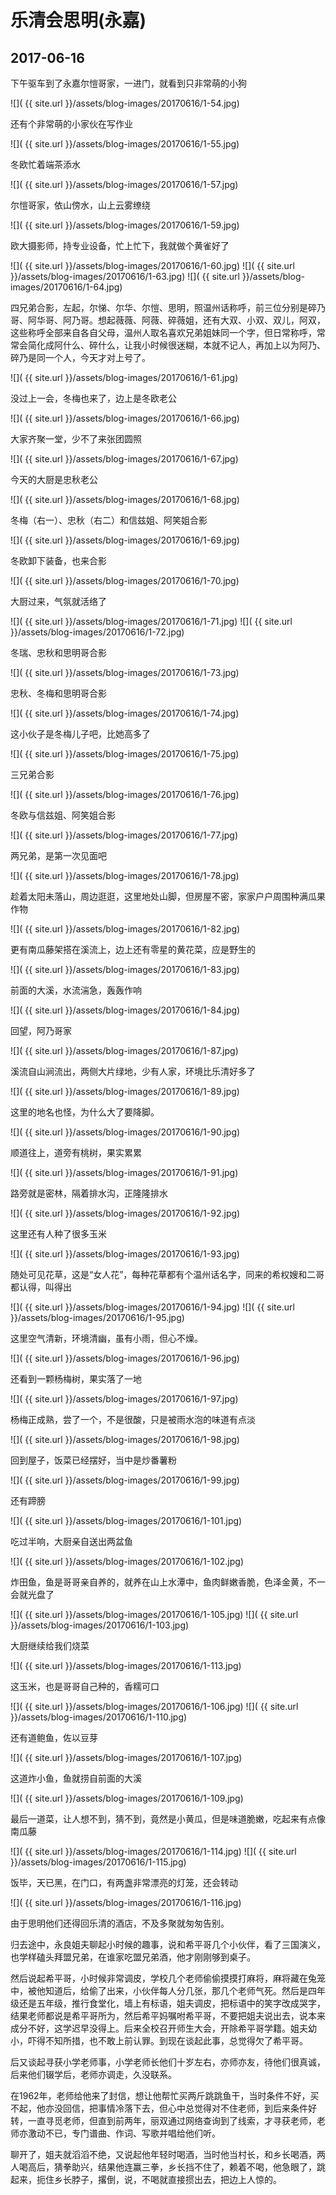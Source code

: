 乐清会思明(永嘉)
=======================

2017-06-16
------------------------

下午驱车到了永嘉尔愷哥家，一进门，就看到只非常萌的小狗

![]( {{ site.url }}/assets/blog-images/20170616/1-54.jpg)

还有个非常萌的小家伙在写作业

![]( {{ site.url }}/assets/blog-images/20170616/1-55.jpg)

冬欧忙着端茶添水

![]( {{ site.url }}/assets/blog-images/20170616/1-57.jpg)

尔愷哥家，依山傍水，山上云雾缭绕

![]( {{ site.url }}/assets/blog-images/20170616/1-59.jpg)

欧大摄影师，持专业设备，忙上忙下，我就做个黄雀好了

![]( {{ site.url }}/assets/blog-images/20170616/1-60.jpg)
![]( {{ site.url }}/assets/blog-images/20170616/1-63.jpg)
![]( {{ site.url }}/assets/blog-images/20170616/1-64.jpg)

四兄弟合影，左起，尔悌、尔华、尔愷、思明，照温州话称呼，前三位分别是碎乃哥、阿华哥、阿乃哥。想起薇薇、阿薇、碎薇姐，还有大双、小双、双儿，阿双，这些称呼全部来自各自父母，温州人取名喜欢兄弟姐妹同一个字，但日常称呼，常常会简化成阿什么、碎什么，让我小时候很迷糊，本就不记人，再加上以为阿乃、碎乃是同一个人，今天才对上号了。

![]( {{ site.url }}/assets/blog-images/20170616/1-61.jpg)

没过上一会，冬梅也来了，边上是冬欧老公

![]( {{ site.url }}/assets/blog-images/20170616/1-66.jpg)

大家齐聚一堂，少不了来张团圆照

![]( {{ site.url }}/assets/blog-images/20170616/1-67.jpg)

今天的大厨是忠秋老公

![]( {{ site.url }}/assets/blog-images/20170616/1-68.jpg)

冬梅（右一）、忠秋（右二）和信兹姐、阿笑姐合影

![]( {{ site.url }}/assets/blog-images/20170616/1-69.jpg)

冬欧卸下装备，也来合影

![]( {{ site.url }}/assets/blog-images/20170616/1-70.jpg)

大厨过来，气氛就活络了

![]( {{ site.url }}/assets/blog-images/20170616/1-71.jpg)
![]( {{ site.url }}/assets/blog-images/20170616/1-72.jpg)

冬瑞、忠秋和思明哥合影

![]( {{ site.url }}/assets/blog-images/20170616/1-73.jpg)

忠秋、冬梅和思明哥合影

![]( {{ site.url }}/assets/blog-images/20170616/1-74.jpg)

这小伙子是冬梅儿子吧，比她高多了

![]( {{ site.url }}/assets/blog-images/20170616/1-75.jpg)

三兄弟合影

![]( {{ site.url }}/assets/blog-images/20170616/1-76.jpg)

冬欧与信兹姐、阿笑姐合影

![]( {{ site.url }}/assets/blog-images/20170616/1-77.jpg)

两兄弟，是第一次见面吧

![]( {{ site.url }}/assets/blog-images/20170616/1-78.jpg)

趁着太阳未落山，周边逛逛，这里地处山脚，但房屋不密，家家户户周围种满瓜果作物

![]( {{ site.url }}/assets/blog-images/20170616/1-82.jpg)

更有南瓜藤架搭在溪流上，边上还有零星的黄花菜，应是野生的

![]( {{ site.url }}/assets/blog-images/20170616/1-83.jpg)

前面的大溪，水流湍急，轰轰作响

![]( {{ site.url }}/assets/blog-images/20170616/1-84.jpg)

回望，阿乃哥家

![]( {{ site.url }}/assets/blog-images/20170616/1-87.jpg)

溪流自山涧流出，两侧大片绿地，少有人家，环境比乐清好多了

![]( {{ site.url }}/assets/blog-images/20170616/1-89.jpg)

这里的地名也怪，为什么大了要降脚。

![]( {{ site.url }}/assets/blog-images/20170616/1-90.jpg)

顺道往上，道旁有桃树，果实累累

![]( {{ site.url }}/assets/blog-images/20170616/1-91.jpg)

路旁就是密林，隔着排水沟，正隆隆排水

![]( {{ site.url }}/assets/blog-images/20170616/1-92.jpg)

这里还有人种了很多玉米

![]( {{ site.url }}/assets/blog-images/20170616/1-93.jpg)

随处可见花草，这是“女人花”，每种花草都有个温州话名字，同来的希权嫂和二哥都认得，叫得出

![]( {{ site.url }}/assets/blog-images/20170616/1-94.jpg)
![]( {{ site.url }}/assets/blog-images/20170616/1-95.jpg)

这里空气清新，环境清幽，虽有小雨，但心不燥。

![]( {{ site.url }}/assets/blog-images/20170616/1-96.jpg)

还看到一颗杨梅树，果实落了一地

![]( {{ site.url }}/assets/blog-images/20170616/1-97.jpg)

杨梅正成熟，尝了一个，不是很酸，只是被雨水泡的味道有点淡

![]( {{ site.url }}/assets/blog-images/20170616/1-98.jpg)

回到屋子，饭菜已经摆好，当中是炒番薯粉

![]( {{ site.url }}/assets/blog-images/20170616/1-99.jpg)

还有蹄膀

![]( {{ site.url }}/assets/blog-images/20170616/1-101.jpg)

吃过半响，大厨亲自送出两盆鱼

![]( {{ site.url }}/assets/blog-images/20170616/1-102.jpg)

炸田鱼，鱼是哥哥亲自养的，就养在山上水潭中，鱼肉鲜嫩香脆，色泽金黄，不一会就光盘了

![]( {{ site.url }}/assets/blog-images/20170616/1-105.jpg)
![]( {{ site.url }}/assets/blog-images/20170616/1-103.jpg)

大厨继续给我们烧菜

![]( {{ site.url }}/assets/blog-images/20170616/1-113.jpg)

这玉米，也是哥哥自己种的，香糯可口

![]( {{ site.url }}/assets/blog-images/20170616/1-106.jpg)
![]( {{ site.url }}/assets/blog-images/20170616/1-110.jpg)

还有道鲍鱼，佐以豆芽

![]( {{ site.url }}/assets/blog-images/20170616/1-107.jpg)

这道炸小鱼，鱼就捞自前面的大溪

![]( {{ site.url }}/assets/blog-images/20170616/1-109.jpg)

最后一道菜，让人想不到，猜不到，竟然是小黄瓜，但是味道脆嫩，吃起来有点像南瓜藤

![]( {{ site.url }}/assets/blog-images/20170616/1-114.jpg)
![]( {{ site.url }}/assets/blog-images/20170616/1-115.jpg)

饭毕，天已黑，在门口，有两盏非常漂亮的灯笼，还会转动

![]( {{ site.url }}/assets/blog-images/20170616/1-116.jpg)

由于思明他们还得回乐清的酒店，不及多聚就匆匆告别。

归去途中，永良姐夫聊起小时候的趣事，说和希平哥几个小伙伴，看了三国演义，也学样磕头拜盟兄弟，在谁家吃盟兄弟酒，他才刚刚够到桌子。

然后说起希平哥，小时候非常调皮，学校几个老师偷偷摸摸打麻将，麻将藏在兔笼中，被他知道后，给偷了出来，小伙伴每人分几张，那几个老师气死。然后是四年级还是五年级，推行食堂化，墙上有标语，姐夫调皮，把标语中的笑字改成哭字，结果老师都说是希平哥所为，然后希平妈嘱咐希平哥，不要把姐夫说出去，说本来成分不好，这学迟早没得上。后来全校召开师生大会，开除希平哥学籍。姐夫幼小，吓得不知所措，也不敢上前认罪。到现在谈起此事，总觉得欠了希平哥。

后又谈起寻获小学老师事，小学老师长他们十岁左右，亦师亦友，待他们很真诚，后来他们辍学后，老师亦调走，久没联系。

在1962年，老师给他来了封信，想让他帮忙买两斤跳跳鱼干，当时条件不好，买不起，他亦没回信，把事情冷落下去，但心中总觉得对不住老师，到后来条件好转，一直寻觅老师，但直到前两年，丽双通过网络查询到了线索，才寻获老师，老师亦激动不已，专门谱曲、作词、写歌并唱给他们听。

聊开了，姐夫就滔滔不绝，又说起他年轻时喝酒，当时他当村长，和乡长喝酒，两人喝高后，猜拳助兴，结果他连赢三拳，乡长挡不住了，赖着不喝，他急眼了，跳起来，扼住乡长脖子，撂倒，说，不喝就直接掼出去，把边上人惊的。

